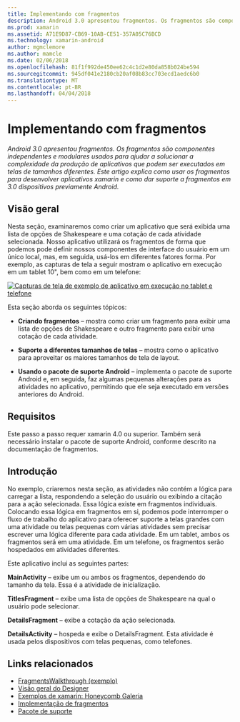 ```yaml
---
title: Implementando com fragmentos
description: Android 3.0 apresentou fragmentos. Os fragmentos são componentes independentes e modulares usados para ajudar a solucionar a complexidade da produção de aplicativos que podem ser executados em telas de tamanhos diferentes. Este artigo explica como usar os fragmentos para desenvolver aplicativos xamarin e como dar suporte a fragmentos em 3.0 dispositivos previamente Android.
ms.prod: xamarin
ms.assetid: A71E9D87-CB69-10AB-CE51-357A05C76BCD
ms.technology: xamarin-android
author: mgmclemore
ms.author: mamcle
ms.date: 02/06/2018
ms.openlocfilehash: 81f1f992de450ee62c4c1d2e80da858b024be594
ms.sourcegitcommit: 945df041e2180cb20af08b83cc703ecd1aedc6b0
ms.translationtype: MT
ms.contentlocale: pt-BR
ms.lasthandoff: 04/04/2018
---
```

# <a name="implementing-with-fragments"></a>Implementando com fragmentos

_Android 3.0 apresentou fragmentos. Os fragmentos são componentes independentes e modulares usados para ajudar a solucionar a complexidade da produção de aplicativos que podem ser executados em telas de tamanhos diferentes. Este artigo explica como usar os fragmentos para desenvolver aplicativos xamarin e como dar suporte a fragmentos em 3.0 dispositivos previamente Android._


## <a name="overview"></a>Visão geral

Nesta seção, examinaremos como criar um aplicativo que será exibida uma lista de opções de Shakespeare e uma cotação de cada atividade selecionada. Nosso aplicativo utilizará os fragmentos de forma que podemos pode definir nossos componentes de interface do usuário em um único local, mas, em seguida, usá-los em diferentes fatores forma. Por exemplo, as capturas de tela a seguir mostram o aplicativo em execução em um tablet 10", bem como em um telefone:

[![Capturas de tela de exemplo de aplicativo em execução no tablet e telefone](images/intro-screenshot-sml.png)](images/intro-screenshot.png#lightbox)

Esta seção aborda os seguintes tópicos:

- **Criando fragmentos** &ndash; mostra como criar um fragmento para exibir uma lista de opções de Shakespeare e outro fragmento para exibir uma cotação de cada atividade.

- **Suporte a diferentes tamanhos de telas** &ndash; mostra como o aplicativo para aproveitar os maiores tamanhos de tela de layout.

- **Usando o pacote de suporte Android** &ndash; implementa o pacote de suporte Android e, em seguida, faz algumas pequenas alterações para as atividades no aplicativo, permitindo que ele seja executado em versões anteriores do Android.


## <a name="requirements"></a>Requisitos

Este passo a passo requer xamarin 4.0 ou superior. Também será necessário instalar o pacote de suporte Android, conforme descrito na documentação de fragmentos.


## <a name="introduction"></a>Introdução

No exemplo, criaremos nesta seção, as atividades não contém a lógica para carregar a lista, respondendo a seleção do usuário ou exibindo a citação para a ação selecionada. Essa lógica existe em fragmentos individuais.
Colocando essa lógica em fragmentos em si, podemos pode interromper o fluxo de trabalho do aplicativo para oferecer suporte a telas grandes com uma atividade ou telas pequenas com várias atividades sem precisar escrever uma lógica diferente para cada atividade. Em um tablet, ambos os fragmentos será em uma atividade. Em um telefone, os fragmentos serão hospedados em atividades diferentes.

Este aplicativo inclui as seguintes partes:

 **MainActivity** – exibe um ou ambos os fragmentos, dependendo do tamanho da tela. Essa é a atividade de inicialização.

 **TitlesFragment** – exibe uma lista de opções de Shakespeare na qual o usuário pode selecionar.

 **DetailsFragment** – exibe a cotação da ação selecionada.

 **DetailsActivity** – hospeda e exibe o DetailsFragment.
Esta atividade é usada pelos dispositivos com telas pequenas, como telefones.



## <a name="related-links"></a>Links relacionados

- [FragmentsWalkthrough (exemplo)](https://developer.xamarin.com/samples/monodroid/FragmentsWalkthrough/)
- [Visão geral do Designer](~/android/user-interface/android-designer/index.md)
- [Exemplos de xamarin: Honeycomb Galeria](https://developer.xamarin.com/samples/HoneycombGallery/)
- [Implementação de fragmentos](http://developer.android.com/guide/topics/fundamentals/fragments.html)
- [Pacote de suporte](http://developer.android.com/sdk/compatibility-library.html)
